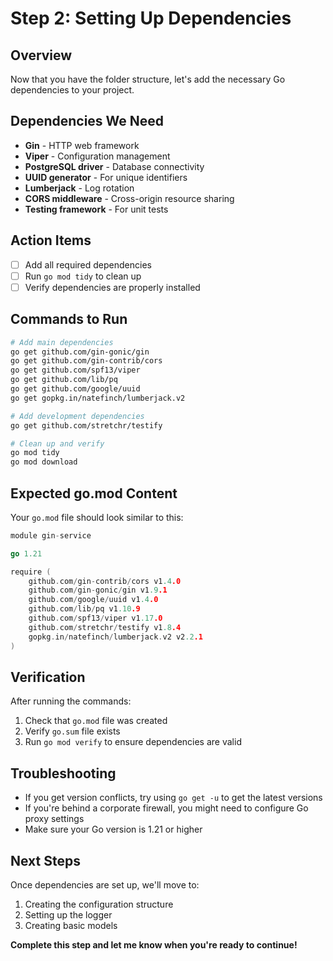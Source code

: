 # Step 2: Setting Up Dependencies

## Overview
Now that you have the folder structure, let's add the necessary Go dependencies to your project.

## Dependencies We Need
- **Gin** - HTTP web framework
- **Viper** - Configuration management
- **PostgreSQL driver** - Database connectivity
- **UUID generator** - For unique identifiers
- **Lumberjack** - Log rotation
- **CORS middleware** - Cross-origin resource sharing
- **Testing framework** - For unit tests

## Action Items
- [ ] Add all required dependencies
- [ ] Run `go mod tidy` to clean up
- [ ] Verify dependencies are properly installed

## Commands to Run
```bash
# Add main dependencies
go get github.com/gin-gonic/gin
go get github.com/gin-contrib/cors
go get github.com/spf13/viper
go get github.com/lib/pq
go get github.com/google/uuid
go get gopkg.in/natefinch/lumberjack.v2

# Add development dependencies
go get github.com/stretchr/testify

# Clean up and verify
go mod tidy
go mod download
```

## Expected go.mod Content
Your `go.mod` file should look similar to this:
```go
module gin-service

go 1.21

require (
    github.com/gin-contrib/cors v1.4.0
    github.com/gin-gonic/gin v1.9.1
    github.com/google/uuid v1.4.0
    github.com/lib/pq v1.10.9
    github.com/spf13/viper v1.17.0
    github.com/stretchr/testify v1.8.4
    gopkg.in/natefinch/lumberjack.v2 v2.2.1
)
```

## Verification
After running the commands:
1. Check that `go.mod` file was created
2. Verify `go.sum` file exists
3. Run `go mod verify` to ensure dependencies are valid

## Troubleshooting
- If you get version conflicts, try using `go get -u` to get the latest versions
- If you're behind a corporate firewall, you might need to configure Go proxy settings
- Make sure your Go version is 1.21 or higher

## Next Steps
Once dependencies are set up, we'll move to:
1. Creating the configuration structure
2. Setting up the logger
3. Creating basic models

**Complete this step and let me know when you're ready to continue!**
